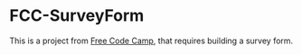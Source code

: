 # FCC-SurveyForm

This is a project from [Free Code Camp](https://www.freecodecamp.org/learn/responsive-web-design/responsive-web-design-projects/build-a-survey-form), that requires building a survey form. 

